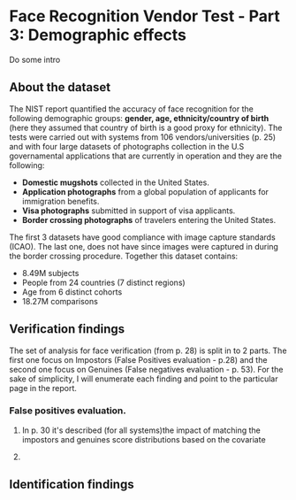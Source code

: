 # Face Recognition Vendor Test - Part 3: Demographic effects

Do some intro

## About the dataset

The NIST report quantified the accuracy of face recognition for the following demographic groups: **gender, age, ethnicity/country of birth** (here they assumed that country of birth is a good proxy for ethnicity).
The tests were carried out with systems from 106 vendors/universities (p. 25) and with four large datasets of photographs collection in the U.S governamental applications that are currently in operation and they are the following:  

 - **Domestic mugshots** collected in the United States.
 - **Application photographs** from a global population of applicants for immigration benefits.
 - **Visa photographs** submitted in support of visa applicants.
 - **Border crossing photographs** of travelers entering the United States.

The first 3 datasets have good compliance with image capture standards (ICAO).
The last one, does not have since images were captured in during the border crossing procedure.
Together this dataset contains:

  - 8.49M subjects
  - People from 24 countries (7 distinct regions)
  - Age from 6 distinct cohorts
  - 18.27M comparisons 


## Verification findings

The set of analysis for face verification (from p. 28) is split in to 2 parts.
The first one focus on Impostors (False Positives evaluation - p.28) and the second one focus on Genuines (False negatives evaluation - p. 53).
For the sake of simplicity, I will enumerate each finding and point to the particular page in the report.


### False positives evaluation.

 1. In p. 30 it's described (for all systems)the impact of matching the impostors and genuines score distributions based on the covariate

 2. 



## Identification findings



